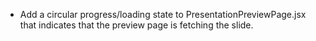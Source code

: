 - Add a circular progress/loading state to PresentationPreviewPage.jsx that indicates that the preview page is fetching the slide.
